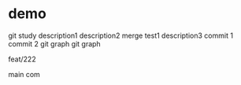 # demo
git study
description1
description2
merge test1
description3
commit 1
commit 2
git graph
git graph


feat/222



main com